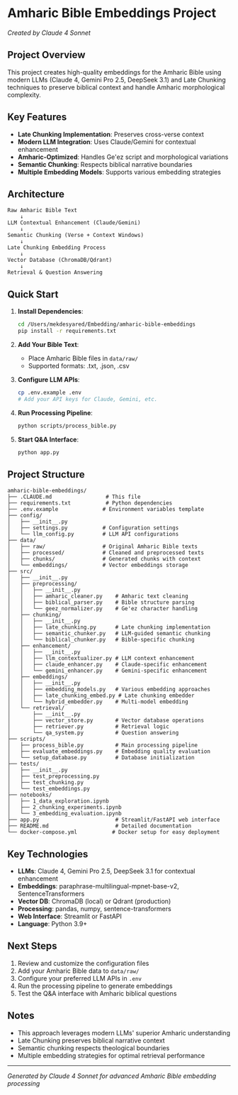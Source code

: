 # Amharic Bible Embeddings Project
*Created by Claude 4 Sonnet*

## Project Overview

This project creates high-quality embeddings for the Amharic Bible using modern LLMs (Claude 4, Gemini Pro 2.5, DeepSeek 3.1) and Late Chunking techniques to preserve biblical context and handle Amharic morphological complexity.

## Key Features

- **Late Chunking Implementation**: Preserves cross-verse context
- **Modern LLM Integration**: Uses Claude/Gemini for contextual enhancement  
- **Amharic-Optimized**: Handles Ge'ez script and morphological variations
- **Semantic Chunking**: Respects biblical narrative boundaries
- **Multiple Embedding Models**: Supports various embedding strategies

## Architecture

```
Raw Amharic Bible Text
    ↓
LLM Contextual Enhancement (Claude/Gemini)
    ↓
Semantic Chunking (Verse + Context Windows)
    ↓
Late Chunking Embedding Process
    ↓
Vector Database (ChromaDB/Qdrant)
    ↓
Retrieval & Question Answering
```

## Quick Start

1. **Install Dependencies**:
   ```bash
   cd /Users/mekdesyared/Embedding/amharic-bible-embeddings
   pip install -r requirements.txt
   ```

2. **Add Your Bible Text**:
   - Place Amharic Bible files in `data/raw/`
   - Supported formats: .txt, .json, .csv

3. **Configure LLM APIs**:
   ```bash
   cp .env.example .env
   # Add your API keys for Claude, Gemini, etc.
   ```

4. **Run Processing Pipeline**:
   ```bash
   python scripts/process_bible.py
   ```

5. **Start Q&A Interface**:
   ```bash
   python app.py
   ```

## Project Structure

```
amharic-bible-embeddings/
├── .CLAUDE.md                 # This file
├── requirements.txt           # Python dependencies
├── .env.example              # Environment variables template
├── config/
│   ├── __init__.py
│   ├── settings.py           # Configuration settings
│   └── llm_config.py         # LLM API configurations
├── data/
│   ├── raw/                  # Original Amharic Bible texts
│   ├── processed/            # Cleaned and preprocessed texts
│   ├── chunks/               # Generated chunks with context
│   └── embeddings/           # Vector embeddings storage
├── src/
│   ├── __init__.py
│   ├── preprocessing/
│   │   ├── __init__.py
│   │   ├── amharic_cleaner.py    # Amharic text cleaning
│   │   ├── biblical_parser.py    # Bible structure parsing
│   │   └── geez_normalizer.py    # Ge'ez character handling
│   ├── chunking/
│   │   ├── __init__.py
│   │   ├── late_chunking.py      # Late chunking implementation
│   │   ├── semantic_chunker.py   # LLM-guided semantic chunking
│   │   └── biblical_chunker.py   # Bible-specific chunking
│   ├── enhancement/
│   │   ├── __init__.py
│   │   ├── llm_contextualizer.py # LLM context enhancement
│   │   ├── claude_enhancer.py    # Claude-specific enhancement
│   │   └── gemini_enhancer.py    # Gemini-specific enhancement
│   ├── embeddings/
│   │   ├── __init__.py
│   │   ├── embedding_models.py   # Various embedding approaches
│   │   ├── late_chunking_embed.py # Late chunking embedder
│   │   └── hybrid_embedder.py    # Multi-model embedding
│   └── retrieval/
│       ├── __init__.py
│       ├── vector_store.py       # Vector database operations
│       ├── retriever.py          # Retrieval logic
│       └── qa_system.py          # Question answering
├── scripts/
│   ├── process_bible.py          # Main processing pipeline
│   ├── evaluate_embeddings.py    # Embedding quality evaluation
│   └── setup_database.py         # Database initialization
├── tests/
│   ├── __init__.py
│   ├── test_preprocessing.py
│   ├── test_chunking.py
│   └── test_embeddings.py
├── notebooks/
│   ├── 1_data_exploration.ipynb
│   ├── 2_chunking_experiments.ipynb
│   └── 3_embedding_evaluation.ipynb
├── app.py                        # Streamlit/FastAPI web interface
├── README.md                     # Detailed documentation
└── docker-compose.yml           # Docker setup for easy deployment
```

## Key Technologies

- **LLMs**: Claude 4, Gemini Pro 2.5, DeepSeek 3.1 for contextual enhancement
- **Embeddings**: paraphrase-multilingual-mpnet-base-v2, SentenceTransformers
- **Vector DB**: ChromaDB (local) or Qdrant (production)
- **Processing**: pandas, numpy, sentence-transformers
- **Web Interface**: Streamlit or FastAPI
- **Language**: Python 3.9+

## Next Steps

1. Review and customize the configuration files
2. Add your Amharic Bible data to `data/raw/`
3. Configure your preferred LLM APIs in `.env`
4. Run the processing pipeline to generate embeddings
5. Test the Q&A interface with Amharic biblical questions

## Notes

- This approach leverages modern LLMs' superior Amharic understanding
- Late Chunking preserves biblical narrative context
- Semantic chunking respects theological boundaries
- Multiple embedding strategies for optimal retrieval performance

---
*Generated by Claude 4 Sonnet for advanced Amharic Bible embedding processing*
